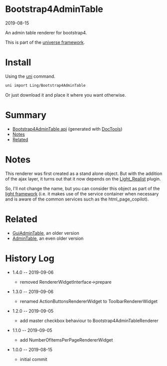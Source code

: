 Bootstrap4AdminTable
===========
2019-08-15



An admin table renderer for bootstrap4.


This is part of the [universe framework](https://github.com/karayabin/universe-snapshot).


Install
==========
Using the [uni](https://github.com/lingtalfi/universe-naive-importer) command.
```bash
uni import Ling/Bootstrap4AdminTable
```

Or just download it and place it where you want otherwise.






Summary
===========
- [Bootstrap4AdminTable api](https://github.com/lingtalfi/Bootstrap4AdminTable/blob/master/doc/api/Ling/Bootstrap4AdminTable.md) (generated with [DocTools](https://github.com/lingtalfi/DocTools))
- [Notes](#notes)
- [Related](#related)



Notes
=========

This renderer was first created as a stand alone object.
But with the addition of the ajax layer, it turns out that it now depends on the [Light_Realist](https://github.com/lingtalfi/Light_Realist) plugin.

So, I'll not change the name, but you can consider this object as part of the [light framework](https://github.com/lingtalfi/Light) (i.e. it makes use of the service container
when necessary and is aware of the common services such as the html_page_copilot).






Related
==========
- [GuiAdminTable](https://github.com/lingtalfi/GuiAdminTable/), an older version
- [AdminTable](https://github.com/lingtalfi/AdminTable), an even older version




History Log
=============

- 1.4.0 -- 2019-09-06

    - removed RendererWidgetInterface->prepare
    
- 1.3.0 -- 2019-09-06

    - renamed ActionButtonsRendererWidget to ToolbarRendererWidget

- 1.2.0 -- 2019-09-05

    - add master checkbox behaviour to Bootstrap4AdminTableRenderer
    
- 1.1.0 -- 2019-09-05

    - add NumberOfItemsPerPageRendererWidget
    
- 1.0.0 -- 2019-08-15

    - initial commit